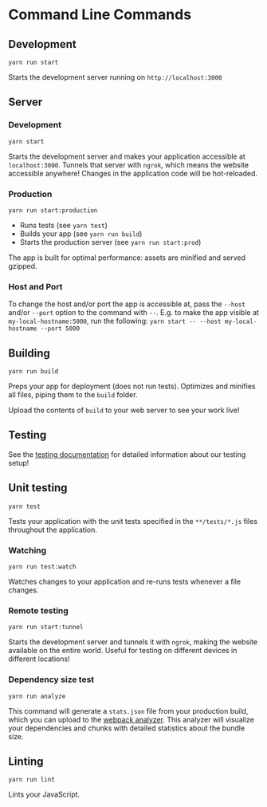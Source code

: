 # Command Line Commands

## Development

```Shell
yarn run start
```

Starts the development server running on `http://localhost:3000`

## Server

### Development

```Shell
yarn start
```

Starts the development server and makes your application accessible at
`localhost:3000`. Tunnels that server with `ngrok`, which means the website
accessible anywhere! Changes in the application code will be hot-reloaded.

### Production

```Shell
yarn run start:production
```

 * Runs tests (see `yarn test`)
 * Builds your app (see `yarn run build`)
 * Starts the production server (see `yarn run start:prod`)

The app is built for optimal performance: assets are
minified and served gzipped.

### Host and Port

To change the host and/or port the app is accessible at, pass the `--host` and/or `--port` option to the command
with `--`. E.g. to make the app visible at `my-local-hostname:5000`, run the following:
`yarn start -- --host my-local-hostname --port 5000`

## Building

```Shell
yarn run build
```

Preps your app for deployment (does not run tests). Optimizes and minifies all files, piping them to the `build` folder.

Upload the contents of `build` to your web server to
see your work live!

## Testing

See the [testing documentation](../testing/README.md) for detailed information
about our testing setup!

## Unit testing

```Shell
yarn test
```

Tests your application with the unit tests specified in the `**/tests/*.js` files
throughout the application.

### Watching

```Shell
yarn run test:watch
```

Watches changes to your application and re-runs tests whenever a file changes.

### Remote testing

```Shell
yarn run start:tunnel
```
Starts the development server and tunnels it with `ngrok`, making the website
available on the entire world. Useful for testing on different devices in different locations!

### Dependency size test

```Shell
yarn run analyze
```

This command will generate a `stats.json` file from your production build, which
you can upload to the [webpack analyzer](https://webpack.github.io/analyse/). This
analyzer will visualize your dependencies and chunks with detailed statistics
about the bundle size.

## Linting

```Shell
yarn run lint
```

Lints your JavaScript.
